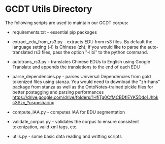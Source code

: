 # GCDT Utils Directory

The following scripts are used to maintain our GCDT corpus:

* requirements.txt - essential pip packages

* extract_edu_from_rs3.py - extracts EDU from rs3 files. By default the language setting (-l) is Chinese (zh); if you would like to parse the auto-translated rs3 files, pass the option "-l bi" to the python command.

* autotrans_rs3.py - translates Chinese EDUs to English using Google Translate and appends the translations to the end of each EDU

* parse_dependencies.py - parses Universal Dependencies from gold tokenized files using stanza. You would need to download the "zh-hans" package from stanza as well as the OntoNotes-trained pickle files for better postagging and parsing performances https://drive.google.com/drive/folders/1HfjTg0CfMCBDflEYK5Ddo1Jhbkc3Szv_?usp=sharing


* compute_IAA.py - computes IAA for EDU segmentation		

* validate_corpus.py - validates the corpus to ensure consistent tokenization, valid xml tags, etc.

* utils.py - some basic data reading and writting scripts
		


